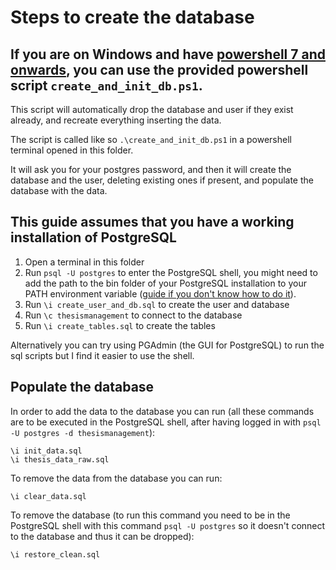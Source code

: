 # Steps to create the database
## If you are on Windows and have [powershell 7 and onwards](https://learn.microsoft.com/it-it/powershell/scripting/install/installing-powershell-on-windows?view=powershell-7.3), you can use the provided powershell script `create_and_init_db.ps1`.
This script will automatically drop the database and user if they exist already, and recreate everything inserting the data.

The script is called like so `.\create_and_init_db.ps1` in a powershell terminal opened in this folder.

It will ask you for your postgres password, and then it will create the database and the user, deleting existing ones if present, and populate the database with the data.

## This guide assumes that you have a working installation of PostgreSQL
1. Open a terminal in this folder
2. Run `psql -U postgres` to enter the PostgreSQL shell, you might need to add the path to the bin folder of your PostgreSQL installation to your PATH environment variable ([guide if you don't know how to do it](https://stackoverflow.com/questions/30401460/postgres-psql-not-recognized-as-an-internal-or-external-command)).
2. Run `\i create_user_and_db.sql` to create the user and database
3. Run `\c thesismanagement` to connect to the database
4. Run `\i create_tables.sql` to create the tables

Alternatively you can try using PGAdmin (the GUI for PostgreSQL) to run the sql scripts but I find it easier to use the shell.


## Populate the database

In order to add the data to the database you can run (all these commands are to be executed in the PostgreSQL shell, after having logged in with `psql -U postgres -d thesismanagement`):

```postgresql
\i init_data.sql
\i thesis_data_raw.sql
```

To remove the data from the database you can run:

```postgresql
\i clear_data.sql
```

To remove the database (to run this command you need to be in the PostgreSQL shell with this command `psql -U postgres` so it doesn't connect to the database and thus it can be dropped):

```postgresql
\i restore_clean.sql
```
